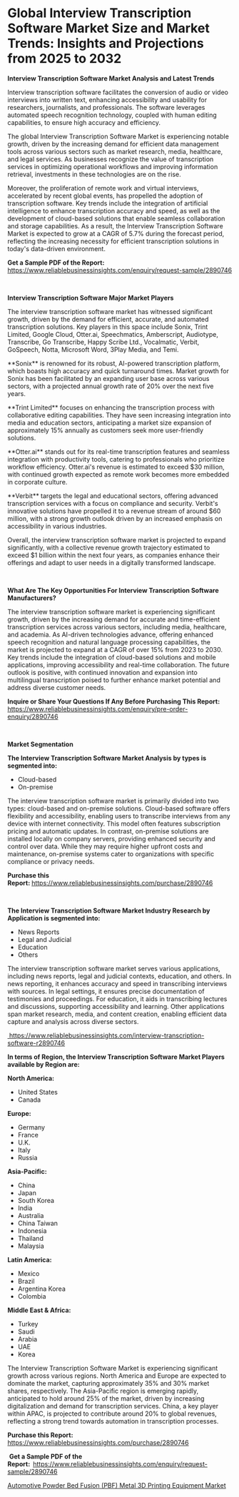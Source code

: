 <p><h1>Global Interview Transcription Software Market Size and Market Trends: Insights and Projections from 2025 to 2032</h1></p><p><strong>Interview Transcription Software Market Analysis and Latest Trends</strong></p>
<p><p>Interview transcription software facilitates the conversion of audio or video interviews into written text, enhancing accessibility and usability for researchers, journalists, and professionals. The software leverages automated speech recognition technology, coupled with human editing capabilities, to ensure high accuracy and efficiency.</p><p>The global Interview Transcription Software Market is experiencing notable growth, driven by the increasing demand for efficient data management tools across various sectors such as market research, media, healthcare, and legal services. As businesses recognize the value of transcription services in optimizing operational workflows and improving information retrieval, investments in these technologies are on the rise.</p><p>Moreover, the proliferation of remote work and virtual interviews, accelerated by recent global events, has propelled the adoption of transcription software. Key trends include the integration of artificial intelligence to enhance transcription accuracy and speed, as well as the development of cloud-based solutions that enable seamless collaboration and storage capabilities. As a result, the Interview Transcription Software Market is expected to grow at a CAGR of 5.7% during the forecast period, reflecting the increasing necessity for efficient transcription solutions in today's data-driven environment.</p></p>
<p><strong>Get a Sample PDF of the Report:&nbsp;</strong> <a href="https://www.reliablebusinessinsights.com/enquiry/request-sample/2890746?utm_campaign=2524&utm_medium=2&utm_source=Github&utm_content=ia&utm_term=14032025&utm_id=interview-transcription-software">https://www.reliablebusinessinsights.com/enquiry/request-sample/2890746</a></p>
<p>&nbsp;</p>
<p><strong>Interview Transcription Software Major Market Players</strong></p>
<p><p>The interview transcription software market has witnessed significant growth, driven by the demand for efficient, accurate, and automated transcription solutions. Key players in this space include Sonix, Trint Limited, Google Cloud, Otter.ai, Speechmatics, Amberscript, Audiotype, Transcribe, Go Transcribe, Happy Scribe Ltd., Vocalmatic, Verbit, GoSpeech, Notta, Microsoft Word, 3Play Media, and Temi.</p><p>**Sonix** is renowned for its robust, AI-powered transcription platform, which boasts high accuracy and quick turnaround times. Market growth for Sonix has been facilitated by an expanding user base across various sectors, with a projected annual growth rate of 20% over the next five years. </p><p>**Trint Limited** focuses on enhancing the transcription process with collaborative editing capabilities. They have seen increasing integration into media and education sectors, anticipating a market size expansion of approximately 15% annually as customers seek more user-friendly solutions.</p><p>**Otter.ai** stands out for its real-time transcription features and seamless integration with productivity tools, catering to professionals who prioritize workflow efficiency. Otter.ai's revenue is estimated to exceed $30 million, with continued growth expected as remote work becomes more embedded in corporate culture.</p><p>**Verbit** targets the legal and educational sectors, offering advanced transcription services with a focus on compliance and security. Verbit's innovative solutions have propelled it to a revenue stream of around $60 million, with a strong growth outlook driven by an increased emphasis on accessibility in various industries.</p><p>Overall, the interview transcription software market is projected to expand significantly, with a collective revenue growth trajectory estimated to exceed $1 billion within the next four years, as companies enhance their offerings and adapt to user needs in a digitally transformed landscape.</p></p>
<p>&nbsp;</p>
<p><strong>What Are The Key Opportunities For Interview Transcription Software Manufacturers?</strong></p>
<p><p>The interview transcription software market is experiencing significant growth, driven by the increasing demand for accurate and time-efficient transcription services across various sectors, including media, healthcare, and academia. As AI-driven technologies advance, offering enhanced speech recognition and natural language processing capabilities, the market is projected to expand at a CAGR of over 15% from 2023 to 2030. Key trends include the integration of cloud-based solutions and mobile applications, improving accessibility and real-time collaboration. The future outlook is positive, with continued innovation and expansion into multilingual transcription poised to further enhance market potential and address diverse customer needs.</p></p>
<p><strong>Inquire or Share Your Questions If Any Before Purchasing This Report:</strong> <a href="https://www.reliablebusinessinsights.com/enquiry/pre-order-enquiry/2890746?utm_campaign=2524&utm_medium=2&utm_source=Github&utm_content=ia&utm_term=14032025&utm_id=interview-transcription-software">https://www.reliablebusinessinsights.com/enquiry/pre-order-enquiry/2890746</a></p>
<p>&nbsp;</p>
<p><strong>Market Segmentation</strong></p>
<p><strong>The Interview Transcription Software Market Analysis by types is segmented into:</strong></p>
<p><ul><li>Cloud-based</li><li>On-premise</li></ul></p>
<p><p>The interview transcription software market is primarily divided into two types: cloud-based and on-premise solutions. Cloud-based software offers flexibility and accessibility, enabling users to transcribe interviews from any device with internet connectivity. This model often features subscription pricing and automatic updates. In contrast, on-premise solutions are installed locally on company servers, providing enhanced security and control over data. While they may require higher upfront costs and maintenance, on-premise systems cater to organizations with specific compliance or privacy needs.</p></p>
<p><strong>Purchase this Report:&nbsp;</strong><a href="https://www.reliablebusinessinsights.com/purchase/2890746?utm_campaign=2524&utm_medium=2&utm_source=Github&utm_content=ia&utm_term=14032025&utm_id=interview-transcription-software">https://www.reliablebusinessinsights.com/purchase/2890746</a></p>
<p>&nbsp;</p>
<p><strong>The Interview Transcription Software Market Industry Research by Application is segmented into:</strong></p>
<p><ul><li>News Reports</li><li>Legal and Judicial</li><li>Education</li><li>Others</li></ul></p>
<p><p>The interview transcription software market serves various applications, including news reports, legal and judicial contexts, education, and others. In news reporting, it enhances accuracy and speed in transcribing interviews with sources. In legal settings, it ensures precise documentation of testimonies and proceedings. For education, it aids in transcribing lectures and discussions, supporting accessibility and learning. Other applications span market research, media, and content creation, enabling efficient data capture and analysis across diverse sectors.</p></p>
<p><a href="https://www.reliablebusinessinsights.com/interview-transcription-software-r2890746?utm_campaign=2524&utm_medium=2&utm_source=Github&utm_content=ia&utm_term=14032025&utm_id=interview-transcription-software">&nbsp;https://www.reliablebusinessinsights.com/interview-transcription-software-r2890746</a></p>
<p><strong>In terms of Region, the Interview Transcription Software Market Players available by Region are:</strong></p>
<p>
    <p> <strong> North America: </strong>
        <ul>
            <li>United States</li>
            <li>Canada</li>
        </ul>
        </p> 
    <p> <strong> Europe: </strong>
        <ul>
            <li>Germany</li>
            <li>France</li>
            <li>U.K.</li>
            <li>Italy</li>
            <li>Russia</li>
        </ul>
        </p> 
    <p> <strong> Asia-Pacific: </strong>
        <ul>
            <li>China</li>
            <li>Japan</li>
            <li>South Korea</li>
            <li>India</li>
            <li>Australia</li>
            <li>China Taiwan</li>
            <li>Indonesia</li>
            <li>Thailand</li>
            <li>Malaysia</li>
        </ul>
        </p> 
    <p> <strong> Latin America: </strong>
        <ul>
            <li>Mexico</li>
            <li>Brazil</li>
            <li>Argentina Korea</li>
            <li>Colombia</li>
        </ul>
        </p> 
    <p> <strong> Middle East & Africa: </strong>
        <ul>
            <li>Turkey</li>
            <li>Saudi</li>
            <li>Arabia</li>
            <li>UAE</li>
            <li>Korea</li>
        </ul>
    </p>
    </p>
<p><p>The Interview Transcription Software Market is experiencing significant growth across various regions. North America and Europe are expected to dominate the market, capturing approximately 35% and 30% market shares, respectively. The Asia-Pacific region is emerging rapidly, anticipated to hold around 25% of the market, driven by increasing digitalization and demand for transcription services. China, a key player within APAC, is projected to contribute around 20% to global revenues, reflecting a strong trend towards automation in transcription processes.</p></p>
<p><strong>Purchase this Report: </strong><a href="https://www.reliablebusinessinsights.com/purchase/2890746?utm_campaign=2524&utm_medium=2&utm_source=Github&utm_content=ia&utm_term=14032025&utm_id=interview-transcription-software">https://www.reliablebusinessinsights.com/purchase/2890746</a></p>
<p>&nbsp;<strong>Get a Sample PDF of the Report:&nbsp;&nbsp;</strong><a href="https://www.reliablebusinessinsights.com/enquiry/request-sample/2890746?utm_campaign=2524&utm_medium=2&utm_source=Github&utm_content=ia&utm_term=14032025&utm_id=interview-transcription-software">https://www.reliablebusinessinsights.com/enquiry/request-sample/2890746</a></p>
<p><strong></strong></p>
<p><p><a href="https://github.com/OlenFleming68/Market-Research-Report-List-1/blob/main/automotive-powder-bed-fusion-pbf-metal-3d-printing-equipment-market.md?utm_campaign=2524&utm_medium=2&utm_source=Github&utm_content=ia&utm_term=14032025&utm_id=interview-transcription-software">Automotive Powder Bed Fusion (PBF) Metal 3D Printing Equipment Market</a></p></p>